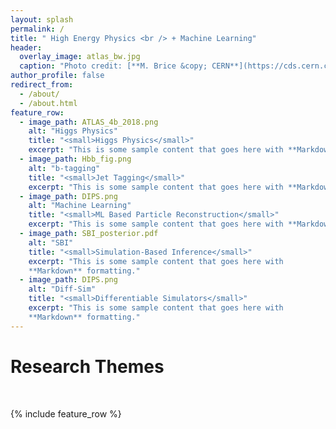 ```yaml
---
layout: splash
permalink: /
title: " High Energy Physics <br /> + Machine Learning"
header:
  overlay_image: atlas_bw.jpg
  caption: "Photo credit: [**M. Brice &copy; CERN**](https://cds.cern.ch/record/910380)"
author_profile: false
redirect_from: 
  - /about/
  - /about.html
feature_row:
  - image_path: ATLAS_4b_2018.png
    alt: "Higgs Physics"
    title: "<small>Higgs Physics</small>"
    excerpt: "This is some sample content that goes here with **Markdown** formatting."
  - image_path: Hbb_fig.png
    alt: "b-tagging"
    title: "<small>Jet Tagging</small>"
    excerpt: "This is some sample content that goes here with **Markdown** formatting."
  - image_path: DIPS.png
    alt: "Machine Learning"
    title: "<small>ML Based Particle Reconstruction</small>"
    excerpt: "This is some sample content that goes here with **Markdown** formatting."
  - image_path: SBI_posterior.pdf
    alt: "SBI"
    title: "<small>Simulation-Based Inference</small>"
    excerpt: "This is some sample content that goes here with
    **Markdown** formatting."
  - image_path: DIPS.png
    alt: "Diff-Sim"
    title: "<small>Differentiable Simulators</small>"
    excerpt: "This is some sample content that goes here with
    **Markdown** formatting."
---
```

        
# Research Themes

<br />

{% include feature_row %}

